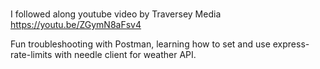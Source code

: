 #

I followed along youtube video by Traversey Media <https://youtu.be/ZGymN8aFsv4>

Fun troubleshooting with Postman, learning how to set and use express-rate-limits with needle client for weather API.
